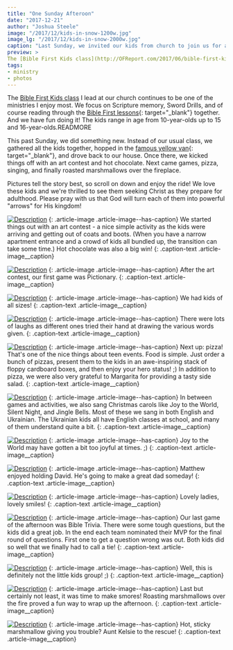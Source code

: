 ```yaml
---
title: "One Sunday Afteroon"
date: "2017-12-21"
author: "Joshua Steele"
image: "/2017/12/kids-in-snow-1200w.jpg"
image_lg: "/2017/12/kids-in-snow-2000w.jpg"
caption: "Last Sunday, we invited our kids from church to join us for an afternoon of pizza, games, singing, and smores. We had a blast, and we'd like to share a few of the warmest moments with you."
preview: >
The [Bible First Kids class](http://OFReport.com/2017/06/bible-first-kids/) I lead at our church continues to be one of the ministries I enjoy most. We focus on Scripture memory, Sword Drills, and of course reading through the [Bible First lessons](https://getbiblefirst.com/lessons/){: target="_blank"} together. And we have fun doing it! The kids range in age from 10-year-olds up to 15 and 16-year-olds.READMORE
tags:
- ministry
- photos
---
```


The [Bible First Kids class](http://OFReport.com/2017/06/bible-first-kids/) I lead at our church continues to be one of the ministries I enjoy most. We focus on Scripture memory, Sword Drills, and of course reading through the [Bible First lessons](https://getbiblefirst.com/lessons/){: target="_blank"} together. And we have fun doing it! The kids range in age from 10-year-olds up to 15 and 16-year-olds.READMORE

This past Sunday, we did something new. Instead of our usual class, we gathered all the kids together, hopped in the [famous yellow van](https://youtu.be/m4Kul2Jn1fI){: target="_blank"}, and drove back to our house. Once there, we kicked things off with an art contest and hot chocolate. Next came games, pizza, singing, and finally roasted marshmallows over the fireplace.

Pictures tell the story best, so scroll on down and enjoy the ride! We love these kids and we're thrilled to see them seeking Christ as they prepare for adulthood. Please pray with us that God will turn each of them into powerful "arrows" for His kingdom!

[![Description](https://d21yo20tm8bmc2.cloudfront.net/2017/12/art-contest-550w.jpg)](https://d21yo20tm8bmc2.cloudfront.net/2017/12/art-contest-2000w.jpg)
{: .article-image .article-image--has-caption}
We started things out with an art contest - a nice simple activity as the kids were arriving and getting out of coats and boots. (When you have a narrow apartment entrance and a crowd of kids all bundled up, the transition can take some time.) Hot chocolate was also a big win!
{: .caption-text .article-image__caption}

[![Description](https://d21yo20tm8bmc2.cloudfront.net/2017/12/hosanna-pictionary-550w.jpg)](https://d21yo20tm8bmc2.cloudfront.net/2017/12/hosanna-pictionary-2000w.jpg)
{: .article-image .article-image--has-caption}
After the art contest, our first game was Pictionary.
{: .caption-text .article-image__caption}

[![Description](https://d21yo20tm8bmc2.cloudfront.net/2017/12/kids-all-sizes-550w.jpg)](https://d21yo20tm8bmc2.cloudfront.net/2017/12/kids-all-sizes-2000w.jpg)
{: .article-image .article-image--has-caption}
We had kids of all sizes!
{: .caption-text .article-image__caption}

[![Description](https://d21yo20tm8bmc2.cloudfront.net/2017/12/happy-pictionary-550w.jpg)](https://d21yo20tm8bmc2.cloudfront.net/2017/12/happy-pictionary-2000w.jpg)
{: .article-image .article-image--has-caption}
There were lots of laughs as different ones tried their hand at drawing the various words given.
{: .caption-text .article-image__caption}

[![Description](https://d21yo20tm8bmc2.cloudfront.net/2017/12/grabbing-some-pizza-550w.jpg)](https://d21yo20tm8bmc2.cloudfront.net/2017/12/grabbing-some-pizza-2000w.jpg)
{: .article-image .article-image--has-caption}
Next up: pizza! That's one of the nice things about teen events. Food is simple. Just order a bunch of pizzas, present them to the kids in an awe-inspiring stack of floppy cardboard boxes, and then enjoy your hero status! ;) In addition to pizza, we were also very grateful to Margarita for providing a tasty side salad.
{: .caption-text .article-image__caption}

[![Description](https://d21yo20tm8bmc2.cloudfront.net/2017/12/singing-carols-550w.jpg)](https://d21yo20tm8bmc2.cloudfront.net/2017/12/singing-carols-2000w.jpg)
{: .article-image .article-image--has-caption}
In between games and activities, we also sang Christmas carols like Joy to the World, Silent Night, and Jingle Bells. Most of these we sang in both English and Ukrainian. The Ukrainian kids all have English classes at school, and many of them understand quite a bit.
{: .caption-text .article-image__caption}

[![Description](https://d21yo20tm8bmc2.cloudfront.net/2017/12/couch-laughs-550w.jpg)](https://d21yo20tm8bmc2.cloudfront.net/2017/12/couch-laughs-2000w.jpg)
{: .article-image .article-image--has-caption}
Joy to the World may have gotten a bit too joyful at times. ;)
{: .caption-text .article-image__caption}

[![Description](https://d21yo20tm8bmc2.cloudfront.net/2017/12/matthew-david-550w.jpg)](https://d21yo20tm8bmc2.cloudfront.net/2017/12/matthew-david-2000w.jpg)
{: .article-image .article-image--has-caption}
Matthew enjoyed holding David. He's going to make a great dad someday!
{: .caption-text .article-image__caption}

[![Description](https://d21yo20tm8bmc2.cloudfront.net/2017/12/happy-gals-550w.jpg)](https://d21yo20tm8bmc2.cloudfront.net/2017/12/happy-gals-2000w.jpg)
{: .article-image .article-image--has-caption}
Lovely ladies, lovely smiles!
{: .caption-text .article-image__caption}

[![Description](https://d21yo20tm8bmc2.cloudfront.net/2017/12/bible-trivia-550w.jpg)](https://d21yo20tm8bmc2.cloudfront.net/2017/12/bible-trivia-2000w.jpg)
{: .article-image .article-image--has-caption}
Our last game of the afternoon was Bible Trivia. There were some tough questions, but the kids did a great job. In the end each team nominated their MVP for the final round of questions. First one to get a question wrong was out. Both kids did so well that we finally had to call a tie!
{: .caption-text .article-image__caption}

[![Description](https://d21yo20tm8bmc2.cloudfront.net/2017/12/tall-guy-trivia-550w.jpg)](https://d21yo20tm8bmc2.cloudfront.net/2017/12/tall-guy-trivia-2000w.jpg)
{: .article-image .article-image--has-caption}
Well, this is definitely not the little kids group! ;)
{: .caption-text .article-image__caption}

[![Description](https://d21yo20tm8bmc2.cloudfront.net/2017/12/kids-making-smores-550w.jpg)](https://d21yo20tm8bmc2.cloudfront.net/2017/12/kids-making-smores-2000w.jpg)
{: .article-image .article-image--has-caption}
Last but certainly not least, it was time to make smores! Roasting marshmallows over the fire proved a fun way to wrap up the afternoon.
{: .caption-text .article-image__caption}

[![Description](https://d21yo20tm8bmc2.cloudfront.net/2017/12/mom-helps-with-smores-550w.jpg)](https://d21yo20tm8bmc2.cloudfront.net/2017/12/mom-helps-with-smores-2000w.jpg)
{: .article-image .article-image--has-caption}
Hot, sticky marshmallow giving you trouble? Aunt Kelsie to the rescue!
{: .caption-text .article-image__caption}








